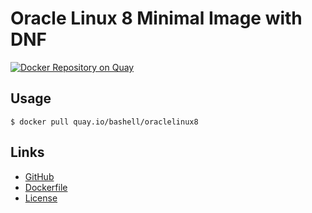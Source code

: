 Oracle Linux 8 Minimal Image with DNF
=====================================

[![Docker Repository on Quay](https://quay.io/repository/bashell/oraclelinux8/status "Docker Repository on Quay")](https://quay.io/repository/bashell/oraclelinux8)

Usage
-----
    $ docker pull quay.io/bashell/oraclelinux8

Links
-----
- [GitHub](https://github.com/bashell-com/docker-ol8/)
- [Dockerfile](https://github.com/bashell-com/docker-ol8/blob/main/Dockerfile)
- [License](https://github.com/bashell-com/docker-ol8/blob/main/LICENSE)
